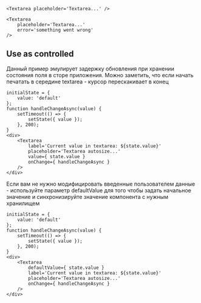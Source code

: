 ```
<Textarea placeholder='Textarea...' />
```

```
<Textarea
    placeholder='Textarea...'
    error='something went wrong'
/>
```

## Use as controlled
Данный пример эмулирует задержку обновления при хранении состояния поля в сторе приложения.
Можно заметить, что если начать печатать в середине textarea - курсор перескакивает в конец
```
initialState = {
    value: 'default'
};
function handleChangeAsync(value) {
    setTimeout(() => {
        setState({ value });
    }, 200);
}
<div>
    <Textarea
        label='Current value in textarea: ${state.value}'
        placeholder='Textarea autosize...'
        value={ state.value }
        onChange={ handleChangeAsync }
    />
</div>
```
Если вам не нужно модифицировать введенные пользователем данные -
используйте параметр defaultValue для того чтобы задать начальное значение
и синхронизируйте значение компонента с нужным хранилищем
```
initialState = {
    value: 'default'
};
function handleChangeAsync(value) {
    setTimeout(() => {
        setState({ value });
    }, 200);
}
<div>
    <Textarea
        defaultValue={ state.value }
        label='Current value in textarea: ${state.value}'
        placeholder='Textarea autosize...'
        onChange={ handleChangeAsync }
    />
</div>
```
